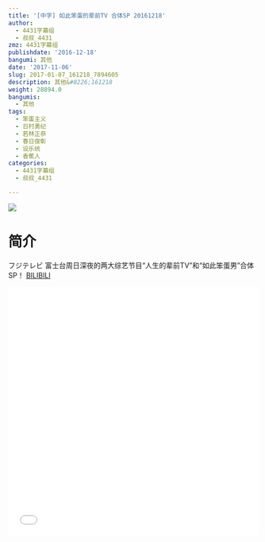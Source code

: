 ```yaml
---
title: '[中字] 如此笨蛋的辈前TV 合体SP 20161218'
author:
  - 4431字幕组
  - 叔叔_4431
zmz: 4431字幕组
publishdate: '2016-12-18'
bangumi: 其他
date: '2017-11-06'
slug: 2017-01-07_161218_7894605
description: 其他&#8226;161218
weight: 28894.0
bangumis:
  - 其他
tags:
  - 笨蛋主义
  - 日村勇纪
  - 若林正恭
  - 春日俊彰
  - 设乐统
  - 香蕉人
categories:
  - 4431字幕组
  - 叔叔_4431

---
```

![](https://i.imgur.com/GsI0pGC.png)
# 简介  
フジテレビ 富士台周日深夜的两大综艺节目“人生的辈前TV”和“如此笨蛋男”合体SP！
  [BILIBILI](https://www.bilibili.com/video/av7894605/)

  <iframe src="//www.bilibili.com/html/html5player.html?cid=12959158&aid=7894605" width="100%" height="500" frameborder="0" allowfullscreen="allowfullscreen"></iframe>
